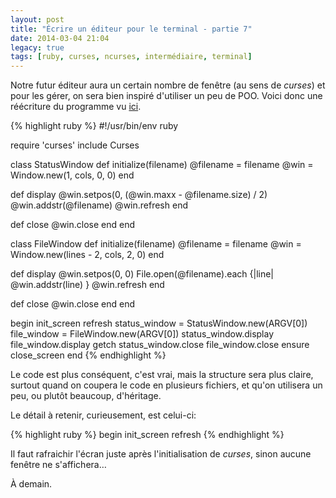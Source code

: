 ```yaml
---
layout: post
title: "Écrire un éditeur pour le terminal - partie 7"
date: 2014-03-04 21:04
legacy: true
tags: [ruby, curses, ncurses, intermédiaire, terminal]
---
```




Notre futur éditeur aura un certain nombre de fenêtre (au sens de
*curses*) et pour les gérer, on sera bien inspiré d'utiliser un peu
de POO.
Voici donc une réécriture du programme vu
[ici](/blog/2014/03/02/ecrire-un-editeur-pour-le-terminal-partie-5/).

<!-- more -->

{% highlight ruby %}
#!/usr/bin/env ruby

require 'curses'
include Curses

class StatusWindow
  def initialize(filename)
    @filename = filename
    @win = Window.new(1, cols, 0, 0)
  end

  def display
    @win.setpos(0, (@win.maxx - @filename.size) / 2)
    @win.addstr(@filename)
    @win.refresh
  end

  def close
    @win.close
  end
end

class FileWindow
  def initialize(filename)
    @filename = filename
    @win = Window.new(lines - 2, cols, 2, 0)
  end

  def display
    @win.setpos(0, 0)
    File.open(@filename).each {|line| @win.addstr(line) }
    @win.refresh
  end

  def close
    @win.close
  end
end

begin
  init_screen
  refresh
  status_window = StatusWindow.new(ARGV[0])
  file_window = FileWindow.new(ARGV[0])
  status_window.display
  file_window.display
  getch
  status_window.close
  file_window.close
ensure
  close_screen
end
{% endhighlight %}

Le code est plus conséquent, c'est vrai, mais la structure sera plus
claire, surtout quand on coupera le code en plusieurs fichiers, et
qu'on utilisera un peu, ou plutôt beaucoup, d'héritage.

Le détail à retenir, curieusement, est celui-ci:

{% highlight ruby %}
begin
  init_screen
  refresh
{% endhighlight %}

Il faut rafraichir l'écran juste après l'initialisation de *curses*, sinon
aucune fenêtre ne s'affichera…



À demain.



